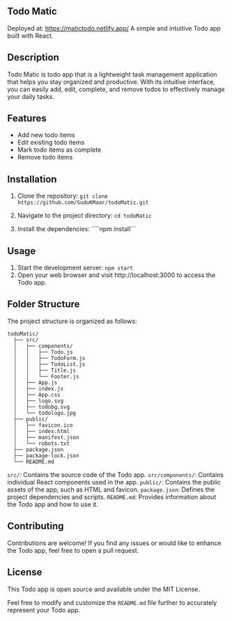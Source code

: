 ## Todo Matic

Deployed at: https://matictodo.netlify.app/
A simple and intuitive Todo app built with React.

## Description

Todo Matic is todo app that is a lightweight task management application that helps you stay organized and productive. With its intuitive interface, you can easily add, edit, complete, and remove todos to effectively manage your daily tasks.

## Features

- Add new todo items
- Edit existing todo items
- Mark todo items as complete
- Remove todo items

## Installation

1. Clone the repository:
    ```git clone https://github.com/SudoKMaar/todoMatic.git```

2. Navigate to the project directory:
    ```cd todoMatic```

3. Install the dependencies:
    ````npm install```

## Usage
1. Start the development server: 
    ```npm start```
2. Open your web browser and visit http://localhost:3000 to access the Todo app.

## Folder Structure
The project structure is organized as follows:
```
todoMatic/
  ├── src/
  │   ├── components/
  │   │   ├── Todo.js
  │   │   ├── TodoForm.js
  │   │   ├── TodoList.js
  │   │   ├── Title.js
  │   │   └── Footer.js
  │   ├── App.js
  │   ├── index.js
  │   ├── App.css
  │   ├── logo.svg
  │   ├── todobg.svg
  │   └── todologo.jpg
  ├── public/
  │   ├── favicon.ico
  │   ├── index.html
  │   ├── manifest.json  
  │   └── robots.txt
  ├── package.json
  ├── package-lock.json
  └── README.md
```

`src/`: Contains the source code of the Todo app.
`src/components/`: Contains individual React components used in the app.
`public/`: Contains the public assets of the app, such as HTML and favicon.
`package.json`: Defines the project dependencies and scripts.
`README.md`: Provides information about the Todo app and how to use it.

## Contributing
Contributions are welcome! If you find any issues or would like to enhance the Todo app, feel free to open a pull request.

## License
This Todo app is open source and available under the MIT License.

Feel free to modify and customize the `README.md` file further to accurately represent your Todo app.